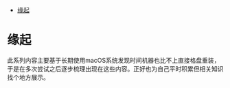 <!--ts-->
* [缘起](#缘起)

<!-- Created by https://github.com/ekalinin/github-markdown-toc -->
<!-- Added by: runner, at: Wed Aug 31 09:03:48 UTC 2022 -->

<!--te-->
# 缘起

此系列内容主要基于长期使用macOS系统发现时间机器也比不上直接格盘重装，于是在多次尝试之后逐步梳理出现在这些内容。正好也为自己平时积累但相关知识找个地方展示。